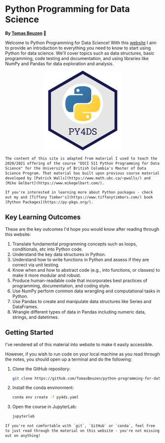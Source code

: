# Python Programming for Data Science

**By [Tomas Beuzen](https://www.tomasbeuzen.com/) 🚀**

Welcome to Python Programming for Data Science! With this [website](https://www.tomasbeuzen.com/python-programming-for-data-science/) I aim to provide an introduction to everything you need to know to start using Python for data science. We'll cover topics such as data structures, basic programming, code testing and documentation, and using libraries like NumPy and Pandas for data exploration and analysis.

<p align="center">
  <img src="docs/logo.png" width="260">
</p>

```{admonition} Attribution
The content of this site is adapted from material I used to teach the 2020/2021 offering of the course "DSCI 511 Python Programming for Data Science" for the University of British Columbia's Master of Data Science Program. That material has built upon previous course material developed by [Patrick Walls](https://www.math.ubc.ca/~pwalls/) and [Mike Gelbart](https://www.mikegelbart.com/).
```

```{hint}
If you're interested in learning more about Python packages - check out my and [Tiffany Timber's](https://www.tiffanytimbers.com/) book [Python Packages](https://py-pkgs.org/).
```

## Key Learning Outcomes

These are the key outcomes I'd hope you would know after reading through this website:

1. Translate fundamental programming concepts such as loops, conditionals, etc into Python code.
2. Understand the key data structures in Python.
3. Understand how to write functions in Python and assess if they are correct via unit testing.
4. Know when and how to abstract code (e.g., into functions, or classes) to make it more modular and robust.
5. Produce human-readable code that incorporates best practices of programming, documentation, and coding style.
6. Use NumPy perform common data wrangling and computational tasks in Python.
7. Use Pandas to create and manipulate data structures like Series and DataFrames.
8. Wrangle different types of data in Pandas including numeric data, strings, and datetimes.

## Getting Started

I've rendered all of this material into website to make it easily accessible.

However, if you wish to run code on your local machine as you read through the notes, you should open up a terminal and do the following:

1. Clone the GitHub repository:
   ```sh
   git clone https://github.com/TomasBeuzen/python-programming-for-data-science.git
   ```
2. Install the conda environment:
   ```sh
   conda env create -f py4ds.yaml
   ```
3. Open the course in JupyterLab:
   ```sh
   jupyterlab
   ```

```{tip}
If you're not comfortable with `git`, `GitHub` or `conda`, feel free to just read through the material on this website - you're not missing out on anything! 
```
